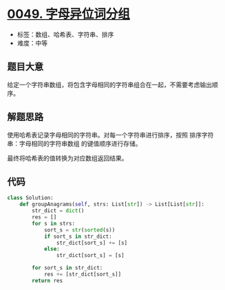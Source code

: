 # [0049. 字母异位词分组](https://leetcode.cn/problems/group-anagrams/)

- 标签：数组、哈希表、字符串、排序
- 难度：中等

## 题目大意

给定一个字符串数组，将包含字母相同的字符串组合在一起，不需要考虑输出顺序。

## 解题思路

使用哈希表记录字母相同的字符串。对每一个字符串进行排序，按照 排序字符串：字母相同的字符串数组 的键值顺序进行存储。

最终将哈希表的值转换为对应数组返回结果。

## 代码

```python
class Solution:
    def groupAnagrams(self, strs: List[str]) -> List[List[str]]:
        str_dict = dict()
        res = []
        for s in strs:
            sort_s = str(sorted(s))
            if sort_s in str_dict:
                str_dict[sort_s] += [s]
            else:
                str_dict[sort_s] = [s]

        for sort_s in str_dict:
            res += [str_dict[sort_s]]
        return res
```

